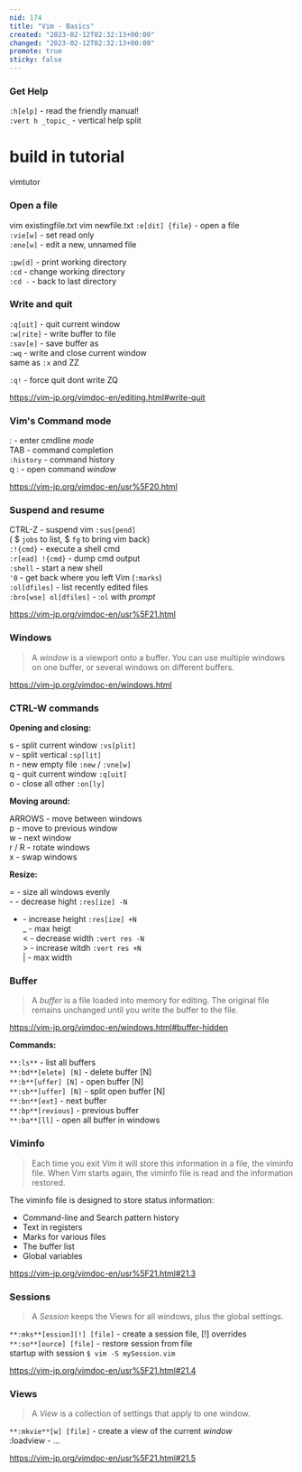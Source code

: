 ```yaml
---  
nid: 174  
title: "Vim - Basics"  
created: "2023-02-12T02:32:13+00:00"  
changed: "2023-02-12T02:32:13+00:00"  
promote: true  
sticky: false  
---  
```


### Get Help

`:h[elp]` \- read the friendly manual!  
`:vert h _topic_` \- vertical help split


# build in tutorial
vimtutor

### Open a file


vim existingfile.txt
vim newfile.txt
`:e[dit] {file}` \- open a file  
`:vie[w]` \- set read only  
`:ene[w]` \- edit a new, unnamed file

`:pw[d]` \- print working directory  
`:cd` \- change working directory  
`:cd -` \- back to last directory

### Write and quit

`:q[uit]` \- quit current window  
`:w[rite]` \- write buffer to file  
`:sav[e]` \- save buffer as  
`:wq` \- write and close current window  
same as `:x` and ZZ

`:q!` \- force quit dont write ZQ

<https://vim-jp.org/vimdoc-en/editing.html#write-quit>

### Vim's Command mode

: \- enter cmdline _mode_  
TAB \- command completion  
`:history` \- command history  
q : \- open command _window_

<https://vim-jp.org/vimdoc-en/usr%5F20.html>

### Suspend and resume

CTRL-Z \- suspend vim `:sus[pend]`  
( $ `jobs` to list, $ `fg` to bring vim back)  
`:!{cmd}` \- execute a shell cmd  
`:r[ead] !{cmd}` \- dump cmd output  
`:shell` \- start a new shell  
`'0` \- get back where you left Vim (`:marks`)  
`:ol[dfiles]` \- list recently edited files  
`:bro[wse] ol[dfiles]` \- :`ol` with _prompt_

<https://vim-jp.org/vimdoc-en/usr%5F21.html>

### Windows

> A _window_ is a viewport onto a buffer. You can use multiple windows on one buffer, or several windows on different buffers.

<https://vim-jp.org/vimdoc-en/windows.html>

### CTRL-W commands

**Opening and closing:**

s \- split current window `:vs[plit]`  
v \- split vertical `:sp[lit]`  
n \- new empty file `:new` / `:vne[w]`  
q \- quit current window `:q[uit]`  
o \- close all other `:on[ly]`

**Moving around:**

ARROWS \- move between windows  
p \- move to previous window  
w \- next window  
r / R \- rotate windows  
x \- swap windows

**Resize:**

\= \- size all windows evenly  
\- \- decrease hight `:res[ize] -N`  
+ \- increase height `:res[ize] +N`  
\_ \- max heigt  
< \- decrease width `:vert res -N`  
\> \- increase witdh `:vert res +N`  
| \- max width

### Buffer

> A _buffer_ is a file loaded into memory for editing. The original file remains unchanged until you write the buffer to the file.

<https://vim-jp.org/vimdoc-en/windows.html#buffer-hidden>

**Commands:**

`**:ls**` \- list all buffers  
`**:bd**[elete] [N]` \- delete buffer \[N\]  
`**:b**[uffer] [N]` \- open buffer \[N\]   
`**:sb**[uffer] [N]` \- split open buffer \[N\]  
`**:bn**[ext]` \- next buffer  
`**:bp**[revious]` \- previous buffer  
`**:ba**[ll]` \- open all buffer in windows

### Viminfo

> Each time you exit Vim it will store this information in a file, the viminfo  
> file. When Vim starts again, the viminfo file is read and the information  
> restored.

The viminfo file is designed to store status information:

* Command-line and Search pattern history
* Text in registers
* Marks for various files
* The buffer list
* Global variables

<https://vim-jp.org/vimdoc-en/usr%5F21.html#21.3> 

### Sessions

> A _Session_ keeps the Views for all windows, plus the global settings.

`**:mks**[ession][!] [file]` \- create a session file, \[!\] overrides  
`**:so**[ource] [file]` \- restore session from file  
startup with session `$ vim -S mySession.vim`

<https://vim-jp.org/vimdoc-en/usr%5F21.html#21.4>

### Views

> A _View_ is a collection of settings that apply to one window.

`**:mkvie**[w] [file]` \- create a view of the current _window_  
:loadview - ...

<https://vim-jp.org/vimdoc-en/usr%5F21.html#21.5>